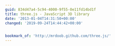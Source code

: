 ```yaml
---
guid: 834d47a4-5c94-4000-9f55-0e11fd14bd1f
title: three.js - JavaScript 3D library
date: '2013-01-04T14:31:50+00:00'
changed: '2019-09-24T14:44:42+00:00'


bookmark_of: 'http://mrdoob.github.com/three.js/'
---
```




